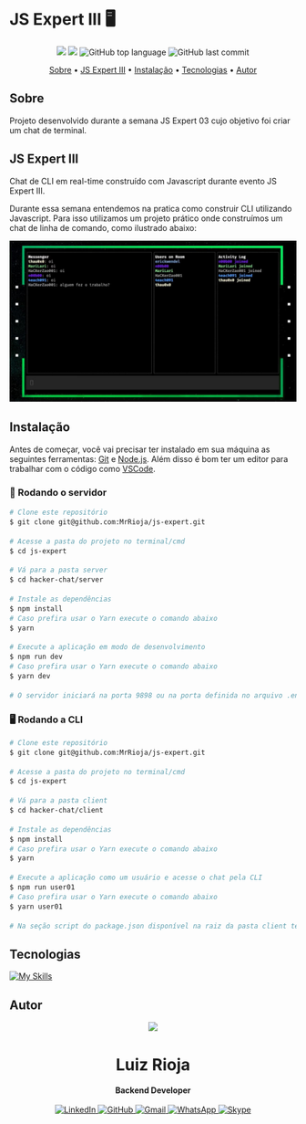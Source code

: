 # JS Expert III 🖥

<p align="center">
  <img src="https://img.shields.io/static/v1?label=jsexpert&message=iii&color=blueviolet&style=for-the-badge"/>
  <img src="https://img.shields.io/github/license/MrRioja/js-expert?color=blueviolet&logo=License&style=for-the-badge"/>
  <img alt="GitHub top language" src="https://img.shields.io/github/languages/top/MrRioja/js-expert?color=blueviolet&logo=JavaScript&logoColor=white&style=for-the-badge">
  <img alt="GitHub last commit" src="https://img.shields.io/github/last-commit/MrRioja/js-expert?color=blueviolet&style=for-the-badge">
</p>

<p align="center">
  <a href="#sobre">Sobre</a> •
  <a href="#js-expert-iii">JS Expert III</a> •
  <a href="#instalação">Instalação</a> •
  <a href="#tecnologias">Tecnologias</a> •
  <a href="#autor">Autor</a>  
</p>

## Sobre

Projeto desenvolvido durante a semana JS Expert 03 cujo objetivo foi criar um chat de terminal.

## JS Expert III

Chat de CLI em real-time construído com Javascript durante evento JS Expert III.

Durante essa semana entendemos na pratica como construir CLI utilizando Javascript. Para isso utilizamos um projeto prático onde construímos um chat de linha de comando, como ilustrado abaixo:

![Wallpaper](./wallpaper.jpg)

## Instalação

Antes de começar, você vai precisar ter instalado em sua máquina as seguintes ferramentas:
[Git](https://git-scm.com) e [Node.js](https://nodejs.org/en/). Além disso é bom ter um editor para trabalhar com o código como [VSCode](https://code.visualstudio.com/).

### 🎲 Rodando o servidor

```bash
# Clone este repositório
$ git clone git@github.com:MrRioja/js-expert.git

# Acesse a pasta do projeto no terminal/cmd
$ cd js-expert

# Vá para a pasta server
$ cd hacker-chat/server

# Instale as dependências
$ npm install
# Caso prefira usar o Yarn execute o comando abaixo
$ yarn

# Execute a aplicação em modo de desenvolvimento
$ npm run dev
# Caso prefira usar o Yarn execute o comando abaixo
$ yarn dev

# O servidor iniciará na porta 9898 ou na porta definida no arquivo .env na variável PORT - acesse <http://localhost:9898>
```

### 🖥 Rodando a CLI

```bash
# Clone este repositório
$ git clone git@github.com:MrRioja/js-expert.git

# Acesse a pasta do projeto no terminal/cmd
$ cd js-expert

# Vá para a pasta client
$ cd hacker-chat/client

# Instale as dependências
$ npm install
# Caso prefira usar o Yarn execute o comando abaixo
$ yarn

# Execute a aplicação como um usuário e acesse o chat pela CLI
$ npm run user01
# Caso prefira usar o Yarn execute o comando abaixo
$ yarn user01

# Na seção script do package.json disponível na raiz da pasta client temos os usuários possíveis, bem como seus nomes de usuário cadastrados no chat e as salas as quais eles serão adicionados
```

## Tecnologias

[![My Skills](https://skillicons.dev/icons?i=nodejs,js)](https://skillicons.dev)

## Autor

<div align="center">
<img src="https://images.weserv.nl/?url=avatars.githubusercontent.com/u/55336456?v=4&h=100&w=100&fit=cover&mask=circle&maxage=7d" />
<h1>Luiz Rioja</h1>
<strong>Backend Developer</strong>
<br/>
<br/>

<a href="https://linkedin.com/in/luizrioja" target="_blank">
<img alt="LinkedIn" src="https://img.shields.io/badge/linkedin-%230077B5.svg?style=for-the-badge&logo=linkedin&logoColor=white"/>
</a>

<a href="https://github.com/mrrioja" target="_blank">
<img alt="GitHub" src="https://img.shields.io/badge/github-%23121011.svg?style=for-the-badge&logo=github&logoColor=white"/>
</a>

<a href="mailto:lulyrioja@gmail.com?subject=Fala%20Dev" target="_blank">
<img alt="Gmail" src="https://img.shields.io/badge/Gmail-D14836?style=for-the-badge&logo=gmail&logoColor=white" />
</a>

<a href="https://api.whatsapp.com/send?phone=5511933572652" target="_blank">
<img alt="WhatsApp" src="https://img.shields.io/badge/WhatsApp-25D366?style=for-the-badge&logo=whatsapp&logoColor=white"/>
</a>

<a href="https://join.skype.com/invite/tvBbOq03j5Uu" target="_blank">
<img alt="Skype" src="https://img.shields.io/badge/SKYPE-%2300AFF0.svg?style=for-the-badge&logo=Skype&logoColor=white"/>
</a>

<br/>
<br/>
</div>
